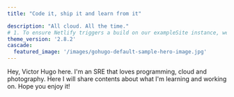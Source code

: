 ```yaml
---
title: "Code it, ship it and learn from it"

description: "All cloud. All the time."
# 1. To ensure Netlify triggers a build on our exampleSite instance, we need to change a file in the exampleSite directory.
theme_version: '2.8.2'
cascade:
  featured_image: '/images/gohugo-default-sample-hero-image.jpg'
---
```

Hey, Victor Hugo here. I'm an SRE that loves programming, cloud and photography. Here I will share contents about what I'm learning and working on. Hope you enjoy it!
